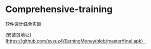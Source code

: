 # Comprehensive-training
软件设计综合实训<br>

[安装包地址](https://github.com/sysuz4/EarningMoney/blob/master/final.apk）
